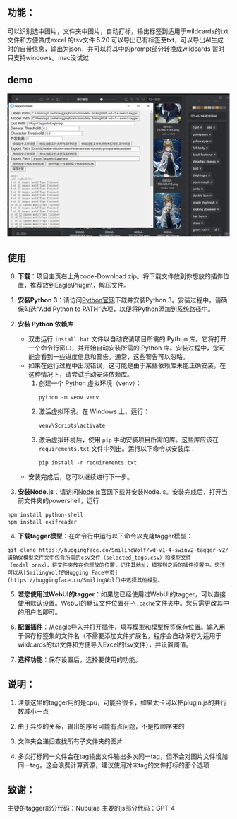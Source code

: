 ## 功能：
可以识别选中图片，文件夹中图片，自动打标，输出标签到适用于wildcards的txt文件和方便做成excel 的tsv文件
5.20 可以导出已有标签至txt，可以导出AI生成时的自带信息，输出为json，并可以将其中的prompt部分转换成wildcards
暂时只支持windows。mac没试过

## demo
![Example Image](./demo/1.png)

## 使用
0. **下载**：项目主页右上角code-Download zip。将下载文件放到你想放的插件位置，推荐放到Eagle\Plugin\，解压文件。

1. **安装Python 3**：请访问[Python官网](https://www.python.org/downloads/)下载并安装Python 3。安装过程中，请确保勾选“Add Python to PATH”选项，以便将Python添加到系统路径中。

2. **安装 Python 依赖库**
    - 双击运行 `install.bat` 文件以自动安装项目所需的 Python 库。它将打开一个命令行窗口，并开始自动安装所需的 Python 库。安装过程中，您可能会看到一些进度信息和警告。通常，这些警告可以忽略。
    - 如果在运行过程中出现错误，这可能是由于某些依赖库未能正确安装。在这种情况下，请尝试手动安装依赖库。
        1. 创建一个 Python 虚拟环境（venv）：
            ```
            python -m venv venv
            ```
        2. 激活虚拟环境。在 Windows 上，运行：
            ```
            venv\Scripts\activate
            ```
        3. 激活虚拟环境后，使用 `pip` 手动安装项目所需的库。这些库应该在 `requirements.txt` 文件中列出。运行以下命令以安装库：
            ```
            pip install -r requirements.txt
            ```
    - 安装完成后，您可以继续进行下一步。

3. **安装Node.js**：请访问[Node.js官网](https://nodejs.org/en/download/)下载并安装Node.js。安装完成后，打开当前文件夹的powershell，运行
```
npm install python-shell
npm install exifreader
```

4. **下载tagger模型**：在命令行中运行以下命令以克隆tagger模型：
```
git clone https://huggingface.co/SmilingWolf/wd-v1-4-swinv2-tagger-v2/
请确保模型文件夹中包含所需的csv文件（selected_tags.csv）和模型文件（model.onnx），将文件夹放在你想放的位置，记住其地址，填写到之后的插件设置中。您还可以从[SmilingWolf的Hugging Face主页](https://huggingface.co/SmilingWolf)中选择其他模型。
```

5. **若您使用过WebUI的tagger**：如果您已经使用过WebUI的tagger，可以直接使用默认设置。WebUI的默认文件位置在`~\.cache`文件夹中。您只需更改其中的用户名即可。

6. **配置插件**：从eagle导入并打开插件，填写模型和模型标签保存位置。输入用于保存标签集的文件名（不需要添加文件扩展名，程序会自动保存为适用于wildcards的txt文件和方便导入Excel的tsv文件），并设置阈值。

7. **选择功能**：保存设置后，选择要使用的功能。




## 说明：
1. 注意这里的tagger用的是cpu，可能会很卡，如果太卡可以把plugin.js的并行数减小一点

2. 由于异步的关系，输出的序号可能有点问题，不是按顺序来的

3. 文件夹会递归查找所有子文件夹的图片

4. 多次打标同一文件会在tag输出文件输出多次同一tag，但不会对图片文件增加同一tag。这会浪费计算资源，建议使用对未tag的文件打标的那个选项

## 致谢：
主要的tagger部分代码：Nubulae
主要的js部分代码：GPT-4
